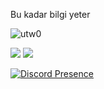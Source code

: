 
Bu kadar bilgi yeter 


<img src="https://komarev.com/ghpvc/?username=utw0&label=Ziyaretçi%20Sayısı&color=552b75" alt="utw0" />
<p align="left">
     <a href="https://www.instagram.com/u.kosemm/?hl=tr" target"blank_"><img src="https://img.shields.io/badge/INSTAGRAM%20-DC3175.svg?&style=for-the-badge&logo=instagram&logoColor=white"></a>
 <a href="https://open.spotify.com/user/aoj0e0b3twag42g0h8nxqm4ms" target"blank_"><img src="https://img.shields.io/badge/Spotify%20-1ed760.svg?&style=for-the-badge&logo=spotify&logoColor=white"></a>




[![Discord Presence](https://lanyard-profile-readme.vercel.app/api/341592492224806914)](https://discord.com/users/341592492224806914)


              
